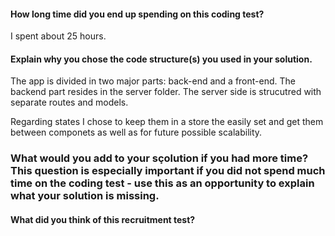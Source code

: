 #### How long time did you end up spending on this coding test?

I spent about 25 hours.

#### Explain why you chose the code structure(s) you used in your solution.

The app is divided in two major parts: back-end and a front-end. The backend part resides in the server folder. The server side is strucutred with separate routes and models.

Regarding states I chose to keep them in a store the easily set and get them between componets as well as for future possible scalability.

### What would you add to your sçolution if you had more time? This question is especially important if you did not spend much time on the coding test - use this as an opportunity to explain what your solution is missing.

#### What did you think of this recruitment test?
